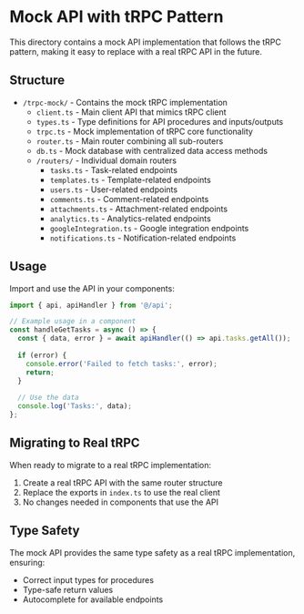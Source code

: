 # Mock API with tRPC Pattern

This directory contains a mock API implementation that follows the tRPC pattern, making it easy to replace with a real tRPC API in the future.

## Structure

- `/trpc-mock/` - Contains the mock tRPC implementation
  - `client.ts` - Main client API that mimics tRPC client
  - `types.ts` - Type definitions for API procedures and inputs/outputs
  - `trpc.ts` - Mock implementation of tRPC core functionality
  - `router.ts` - Main router combining all sub-routers
  - `db.ts` - Mock database with centralized data access methods
  - `/routers/` - Individual domain routers
    - `tasks.ts` - Task-related endpoints
    - `templates.ts` - Template-related endpoints
    - `users.ts` - User-related endpoints
    - `comments.ts` - Comment-related endpoints
    - `attachments.ts` - Attachment-related endpoints
    - `analytics.ts` - Analytics-related endpoints
    - `googleIntegration.ts` - Google integration endpoints
    - `notifications.ts` - Notification-related endpoints

## Usage

Import and use the API in your components:

```typescript
import { api, apiHandler } from '@/api';

// Example usage in a component
const handleGetTasks = async () => {
  const { data, error } = await apiHandler(() => api.tasks.getAll());
  
  if (error) {
    console.error('Failed to fetch tasks:', error);
    return;
  }
  
  // Use the data
  console.log('Tasks:', data);
};
```

## Migrating to Real tRPC

When ready to migrate to a real tRPC implementation:

1. Create a real tRPC API with the same router structure
2. Replace the exports in `index.ts` to use the real client
3. No changes needed in components that use the API

## Type Safety

The mock API provides the same type safety as a real tRPC implementation, ensuring:

- Correct input types for procedures
- Type-safe return values
- Autocomplete for available endpoints